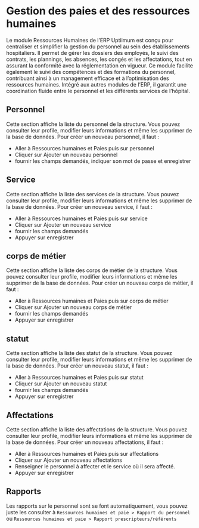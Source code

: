 # Gestion des paies et des ressources humaines
Le module Ressources Humaines de l’ERP Uptiimum est conçu pour centraliser et simplifier la gestion du personnel au sein des établissements hospitaliers. Il permet de gérer les dossiers des employés, le suivi des contrats, les plannings, les absences, les congés et les affectations, tout en assurant la conformité avec la réglementation en vigueur. Ce module facilite également le suivi des compétences et des formations du personnel, contribuant ainsi à un management efficace et à l’optimisation des ressources humaines. Intégré aux autres modules de l’ERP, il garantit une coordination fluide entre le personnel et les différents services de l’hôpital.

## Personnel
Cette section affiche la liste du personnel de la structure. Vous pouvez consulter leur profile, modifier leurs informations et même les supprimer de la base de données.
Pour créer un nouveau personnel, il faut :
- Aller à Ressources humaines et Paies puis sur personnel
- Cliquer sur Ajouter un nouveau personnel
- fournir les champs demandés, indiquer son mot de passe et enregistrer

## Service 
Cette section affiche la liste des services de la structure. Vous pouvez consulter leur profile, modifier leurs informations et même les supprimer de la base de données.
Pour créer un nouveau service, il faut :
- Aller à Ressources humaines et Paies puis sur service
- Cliquer sur Ajouter un nouveau service
- fournir les champs demandés
- Appuyer sur enregistrer

## corps de métier 
Cette section affiche la liste des corps de métier de la structure. Vous pouvez consulter leur profile, modifier leurs informations et même les supprimer de la base de données.
Pour créer un nouveau corps de métier, il faut :
- Aller à Ressources humaines et Paies puis sur corps de métier
- Cliquer sur Ajouter un nouveau corps de métier
- fournir les champs demandés
- Appuyer sur enregistrer

## statut 
Cette section affiche la liste des statut de la structure. Vous pouvez consulter leur profile, modifier leurs informations et même les supprimer de la base de données.
Pour créer un nouveau statut, il faut :
- Aller à Ressources humaines et Paies puis sur statut
- Cliquer sur Ajouter un nouveau statut
- fournir les champs demandés
- Appuyer sur enregistrer

## Affectations 
Cette section affiche la liste des affectations de la structure. Vous pouvez consulter leur profile, modifier leurs informations et même les supprimer de la base de données.
Pour créer un nouveau affectations, il faut :
- Aller à Ressources humaines et Paies puis sur affectations
- Cliquer sur Ajouter un nouveau affectations
- Renseigner le personnel à affecter et le service où il sera affecté.
- Appuyer sur enregistrer

## Rapports
Les rapports sur le personnel sont se font automatiquement, vous pouvez juste les consulter à `Ressources humaines et paie > Rapport du personnel` ou `Ressources humaines et paie > Rapport prescripteurs/référents`